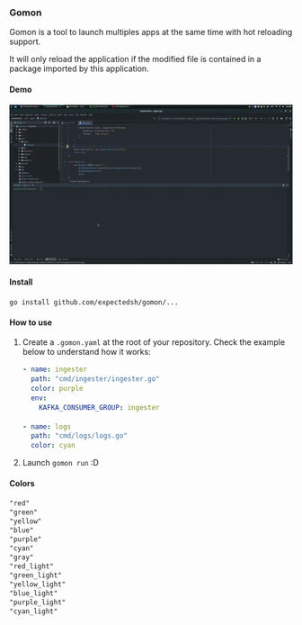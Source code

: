 ### Gomon

Gomon is a tool to launch multiples apps at the same time with hot reloading support. 

It will only reload the application if the modified file is contained in a package imported by this application.

#### Demo

![demo](.github/gomon.gif)

#### Install

`go install github.com/expectedsh/gomon/...`

#### How to use

1. Create a `.gomon.yaml` at the root of your repository. Check the example below to understand how it works:
    ```yaml
    - name: ingester
      path: "cmd/ingester/ingester.go"
      color: purple
      env:
        KAFKA_CONSUMER_GROUP: ingester
    
    - name: logs
      path: "cmd/logs/logs.go"
      color: cyan
    ```
2. Launch `gomon run` :D


#### Colors

```
"red"
"green"
"yellow"
"blue"
"purple"
"cyan"
"gray"
"red_light"
"green_light"
"yellow_light"
"blue_light"
"purple_light"
"cyan_light"
```
